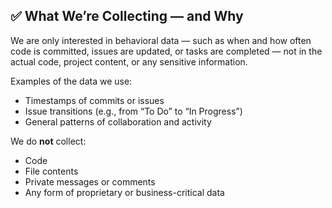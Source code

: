 ## ✅ What We’re Collecting — and Why

We are only interested in behavioral data — such as when and how often code is committed, issues are updated, or tasks are completed — not in the actual code, project content, or any sensitive information.

Examples of the data we use:

- Timestamps of commits or issues
- Issue transitions (e.g., from “To Do” to “In Progress”)
- General patterns of collaboration and activity

We do **not** collect:

- Code
- File contents
- Private messages or comments
- Any form of proprietary or business-critical data
